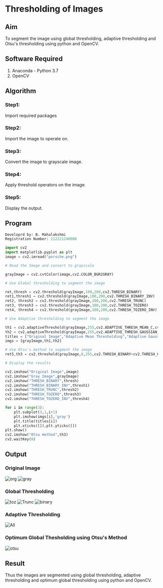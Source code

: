# Thresholding of Images
## Aim
To segment the image using global thresholding, adaptive thresholding and Otsu's thresholding using python and OpenCV.

## Software Required
1. Anaconda - Python 3.7
2. OpenCV

## Algorithm

### Step1:
Import required packages

### Step2:
Import the image to operate on.

### Step3:
Convert the image to grayscale image.

### Step4:
Apply threshold operators on the image.

### Step5:
Display the output.

## Program
```python
Developrd by: B. Mahalakshmi
Registration Number: 212221240008

import cv2
import matplotlib.pyplot as plt
image = cv2.imread("porsche.png")

# Read the Image and convert to grayscale

grayImage = cv2.cvtColor(image,cv2.COLOR_BGR2GRAY)

# Use Global thresholding to segment the image

ret,thresh = cv2.threshold(grayImage,100,200,cv2.THRESH_BINARY)
ret1,thresh1 = cv2.threshold(grayImage,100,200,cv2.THRESH_BINARY_INV)
ret2, thresh2 = cv2.threshold(grayImage,100,200,cv2.THRESH_TRUNC)
ret3, thresh3 = cv2.threshold(grayImage,100,200,cv2.THRESH_TOZERO)
ret4, thresh4 = cv2.threshold(grayImage,100,200,cv2.THRESH_TOZERO_INV)

# Use Adaptive thresholding to segment the image

th1 = cv2.adaptiveThreshold(grayImage,255,cv2.ADAPTIVE_THRESH_MEAN_C,cv2.THRESH_BINARY,11,2)
th2 = cv2.adaptiveThreshold(grayImage,255,cv2.ADAPTIVE_THRESH_GAUSSIAN_C,cv2.THRESH_BINARY,11,2)
titles = ["Original Image","Adaptive Mean Thresholding","Adaptive Gaussian Thresholding"]
imgs = [grayImage,th1,th2]

# Use Otsu's method to segment the image 
ret5,th3 = cv2.threshold(grayImage,0,255,cv2.THRESH_BINARY+cv2.THRESH_OTSU)

# Display the results

cv2.imshow("Original Image",image)
cv2.imshow("Gray Image",grayImage)
cv2.imshow("THRESH_BINARY",thresh)
cv2.imshow("THRESH_BINARY_INV",thresh1)
cv2.imshow("THRESH_TRUNC",thresh2)
cv2.imshow("THRESH_TOZERO",thresh3)
cv2.imshow("THRESH_TOZERO_INV",thresh4)

for i in range(3):
    plt.subplot(3,1,i+1)
    plt.imshow(imgs[i],'gray')
    plt.title(titles[i])
    plt.xticks([]),plt.yticks([])
plt.show()
cv2.imshow("Otsu method",th3)
cv2.waitKey(0)

```
## Output

### Original Image
![org](https://user-images.githubusercontent.com/93427286/172930167-878e6e20-75e1-4dad-9513-4fda023c51d7.png)
![gray](https://user-images.githubusercontent.com/93427286/172930164-02432a6e-4c54-48c6-a283-3ab791f59b0a.png)

### Global Thresholding
![toz](https://user-images.githubusercontent.com/93427286/172930346-32f29cdd-b570-4f3f-b4d2-78ac6e3ac845.png)
![Trunc](https://user-images.githubusercontent.com/93427286/172930358-76a0b2db-504f-4737-bc4b-41aa6a45004f.png)
![binary](https://user-images.githubusercontent.com/93427286/172930367-d5336f4c-9b67-41fd-a019-400e11e0ad4d.png)

### Adaptive Thresholding
![All](https://user-images.githubusercontent.com/93427286/172930628-2052f04a-79a7-462a-83a1-580bee32df59.png)

### Optimum Global Thesholding using Otsu's Method
![otsu](https://user-images.githubusercontent.com/93427286/172930785-bd85ef4b-9a5d-4a3c-9905-dc1784f550b1.png)

## Result
Thus the images are segmented using global thresholding, adaptive thresholding and optimum global thresholding using python and OpenCV.


